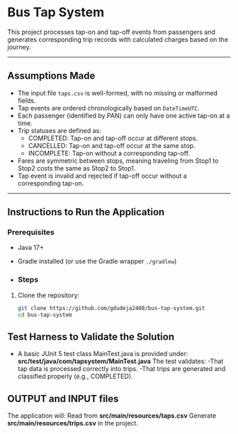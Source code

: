 # Bus Tap System

This project processes tap-on and tap-off events from passengers and generates corresponding trip records with calculated charges based on the journey.

---

## Assumptions Made

- The input file `taps.csv` is well-formed, with no missing or malformed fields.
- Tap events are ordered chronologically based on `DateTimeUTC`.
- Each passenger (identified by PAN) can only have one active tap-on at a time.
- Trip statuses are defined as:
  - COMPLETED: Tap-on and tap-off occur at different stops.
  - CANCELLED: Tap-on and tap-off occur at the same stop.
  - INCOMPLETE: Tap-on without a corresponding tap-off.
- Fares are symmetric between stops, meaning traveling from Stop1 to Stop2 costs the same as Stop2 to Stop1.
- Tap event is invalid and rejected if tap-off occur without a corresponding tap-on. 
---

## Instructions to Run the Application

### Prerequisites
- Java 17+
- Gradle installed (or use the Gradle wrapper `./gradlew`)

- ### Steps

1. Clone the repository:
   ```bash
   git clone https://github.com/gdudeja2408/bus-tap-system.git
   cd bus-tap-system

## Test Harness to Validate the Solution

- A basic JUnit 5 test class MainTest.java is provided under:
**src/test/java/com/tapsystem/MainTest.java**
The test validates:
-That tap data is processed correctly into trips.
-That trips are generated and classified properly (e.g., COMPLETED).

## OUTPUT and INPUT files
The application will:
Read from **src/main/resources/taps.csv**
Generate **src/main/resources/trips.csv** in the project.


